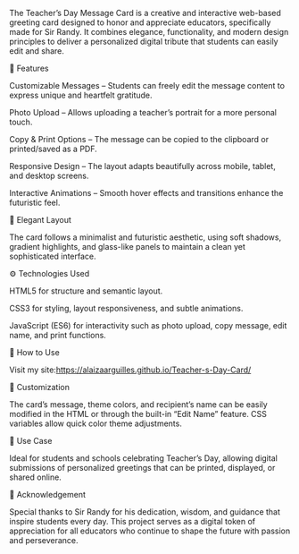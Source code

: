The Teacher’s Day Message Card is a creative and interactive web-based greeting card designed to honor and appreciate educators, specifically made for Sir Randy. It combines elegance, functionality, and modern design principles to deliver a personalized digital tribute that students can easily edit and share.

🌟 Features

Customizable Messages – Students can freely edit the message content to express unique and heartfelt gratitude.

Photo Upload – Allows uploading a teacher’s portrait for a more personal touch.

Copy & Print Options – The message can be copied to the clipboard or printed/saved as a PDF.

Responsive Design – The layout adapts beautifully across mobile, tablet, and desktop screens.

Interactive Animations – Smooth hover effects and transitions enhance the futuristic feel.

🎨 Elegant Layout

The card follows a minimalist and futuristic aesthetic, using soft shadows, gradient highlights, and glass-like panels to maintain a clean yet sophisticated interface.

⚙️ Technologies Used

HTML5 for structure and semantic layout.

CSS3 for styling, layout responsiveness, and subtle animations.

JavaScript (ES6) for interactivity such as photo upload, copy message, edit name, and print functions.

🧭 How to Use

Visit my site:https://alaizaarguilles.github.io/Teacher-s-Day-Card/

🧩 Customization

The card’s message, theme colors, and recipient’s name can be easily modified in the HTML or through the built-in “Edit Name” feature. CSS variables allow quick color theme adjustments.

💼 Use Case

Ideal for students and schools celebrating Teacher’s Day, allowing digital submissions of personalized greetings that can be printed, displayed, or shared online.

🙏 Acknowledgement

Special thanks to Sir Randy for his dedication, wisdom, and guidance that inspire students every day. This project serves as a digital token of appreciation for all educators who continue to shape the future with passion and perseverance.
